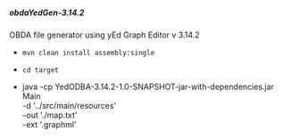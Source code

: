 <h5>obdaYedGen-3.14.2</h5>

 OBDA file generator using yEd Graph Editor v 3.14.2

 - ` mvn clean install assembly:single `
 - ` cd target `

 - java -cp YedODBA-3.14.2-1.0-SNAPSHOT-jar-with-dependencies.jar Main   \
   -d '../src/main/resources'                                            \
   -out './map.txt'                                                      \
   -ext '.graphml' 
